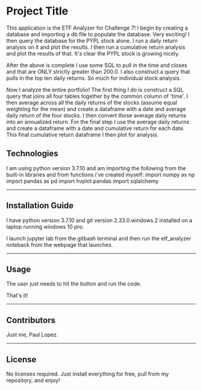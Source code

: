 # Project Title
This application is the ETF Analyzer for Challenge 7!  I begin by creating a database and importing a db file to populate the database.
Very exciting!  I then query the database for the PYPL stock alone. I run a daily return analysis on it and plot the results.
I then run a cumulative return analysis and plot the results of that. It's clear the PYPL stock is growing nicely.

After the above is complete I use some SQL to pull in the time and closes and that are ONLY strictly greater than 200.0.
I also construct a query that pulls in the top ten daily returns.  So much for individual stock analysis. 

Now I analyze the entire portfolio!  The first thing I do is construct a SQL query that joins all four tables together by the common
column of 'time'. I then average across all the daily returns of the stocks (assume equal weighting for the mean) and create
a dataframe with a date and average daily return of the four stocks. I then convert those average daily returns
into an annualized return.  For the final step I use the average daily returns and create a dataframe with a date and
cumulative return for each date. This final cumulative return dataframe I then plot for analysis.

## Technologies

I am using python version 3.7.10 and am importing the following from the built-in libraries and from functions i've created myself:
import numpy as np
import pandas as pd
import hvplot.pandas
import sqlalchemy

---

## Installation Guide

I have python version 3.7.10 and git version 2.33.0.windows.2 installed on a laptop running windows 10 pro.

I launch jupyter lab from the gitbash terminal and then run the etf_analyzer noteback from the 
webpage that launches.


---

## Usage

The user just needs to hit the button and run the code. 

That's it!


---

## Contributors
Just me, Paul Lopez.


---

## License
No licenses required. Just install everything for free, pull from my repository, and enjoy!

